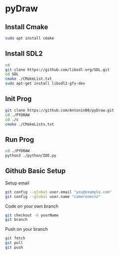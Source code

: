 # pyDraw


## Install Cmake

```bash
sudo apt install cmake
```

## Install SDL2

```bash
cd
git clone https://github.com/libsdl-org/SDL.git
cd SDL
cmake ./CMakeList.txt
sudo apt-get install libsdl2-gfx-dev
```
    
## Init Prog

```bash
git clone https://github.com/AntoninB0/pyDraw.git
cd ./PYDRAW
cd ./c
cmake ./CMakeLists.txt
```

## Run Prog

```bash
cd ./PYDRAW
python3 ./python/IDE.py
```


## Github Basic Setup

Setup email
```bash
git config --global user.email "you@example.com"
git config --global user.name "cameronmcnz"
```

Code on your own branch
```bash
git checkout -b yourName
git branch
```
Push on your branch 
```bash
git fetch
git pull
git push
```
